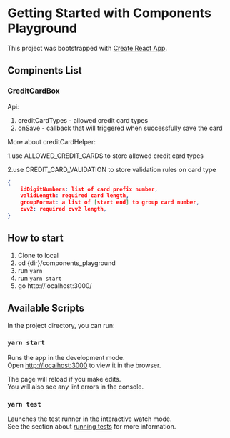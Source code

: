 # Getting Started with Components Playground

This project was bootstrapped with [Create React App](https://github.com/facebook/create-react-app).

## Compinents List
### CreditCardBox
Api: 
1. creditCardTypes - allowed credit card types
2. onSave - callback that will triggered when successfully save the card

More about creditCardHelper:

1.use ALLOWED_CREDIT_CARDS to store allowed credit card types

2.use CREDIT_CARD_VALIDATION to store validation rules on card type 
```json
{
    idDigitNumbers: list of card prefix number,
    validLength: required card length,
    groupFormat: a list of [start end] to group card number,
    cvv2: required cvv2 length,
}
```

## How to start
1. Clone to local
2. cd {dir}/components_playground
3. run `yarn`
4. run `yarn start`
5. go http://localhost:3000/

## Available Scripts

In the project directory, you can run:

### `yarn start`

Runs the app in the development mode.\
Open [http://localhost:3000](http://localhost:3000) to view it in the browser.

The page will reload if you make edits.\
You will also see any lint errors in the console.

### `yarn test`

Launches the test runner in the interactive watch mode.\
See the section about [running tests](https://facebook.github.io/create-react-app/docs/running-tests) for more information.

